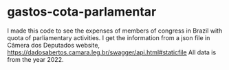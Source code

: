 # gastos-cota-parlamentar
I made this code to see the expenses of members of congress in Brazil with quota of parliamentary activities.
I get the information from a json file in Câmera dos Deputados website, https://dadosabertos.camara.leg.br/swagger/api.html#staticfile
All data is from the year 2022.
